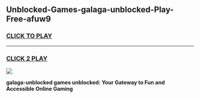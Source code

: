 
## Unblocked-Games-galaga-unblocked-Play-Free-afuw9
<h3>
<a href="https://premium76.site?title=galaga-unblocked&ref=10A">CLICK TO PLAY</a></h3>
<hr>

<h3>
<a href="https://premium76.site?title=galaga-unblocked&ref=10A">CLICK 2 PLAY</a>
  
</h3>

<a href="https://premium76.site?title=galaga-unblocked&ref=10A"><img src="https://clearcache.store/games.png"></a>


**galaga-unblocked games unblocked: Your Gateway to Fun and Accessible Online Gaming**
